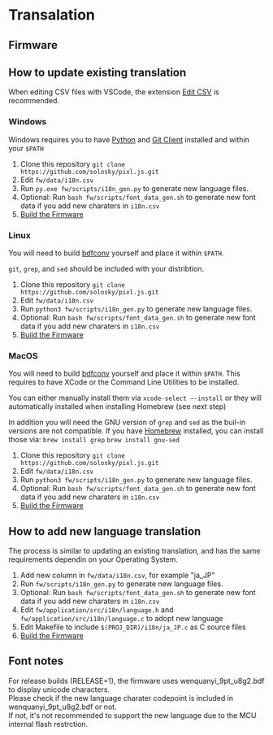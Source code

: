 # Transalation 

## Firmware

## How to update existing translation

When editing CSV files with VSCode, the extension [Edit CSV](https://marketplace.visualstudio.com/items?itemName=janisdd.vscode-edit-csv) is recommended.


### Windows

Windows requires you to have [Python](https://www.python.org/downloads/) and [Git Client](https://git-scm.com/downloads) installed and within your `$PATH`


1. Clone this repository
 `git clone https://github.com/solosky/pixl.js.git`
2. Edit `fw/data/i18n.csv`
3. Run `py.exe fw/scripts/i18n_gen.py` to generate new language files.
4. Optional: Run `bash fw/scripts/font_data_gen.sh` to generate new font data if you add new charaters in `i18n.csv`
5. [Build the Firmware](03-Build-Firmware.md)


### Linux
You will need to build [bdfconv](https://github.com/olikraus/u8g2/tree/master/tools/font/bdfconv) yourself and place it within `$PATH`.

`git`, `grep`, and `sed` should be included with your distribtion.

1. Clone this repository
 `git clone https://github.com/solosky/pixl.js.git`
2. Edit `fw/data/i18n.csv`
3. Run `python3 fw/scripts/i18n_gen.py` to generate new language files.
4. Optional: Run `bash fw/scripts/font_data_gen.sh` to generate new font data if you add new charaters in `i18n.csv`
5. [Build the Firmware](03-Build-Firmware.md)


### MacOS
You will need to build [bdfconv](https://github.com/olikraus/u8g2/tree/master/tools/font/bdfconv) yourself and place it within `$PATH`.
This requires to have XCode or the Command Line Utilities to be installed.

You can either manually install them via
`xcode-select –-install` or they will automatically installed when installing Homebrew (see next step) 

In addition you will need the GNU version of `grep` and `sed` as the buil-in versions are not compatible.
If you have [Homebrew](https://brew.sh) installed, you can install those via:
`brew install grep`
`brew install gnu-sed`

1. Clone this repository
 `git clone https://github.com/solosky/pixl.js.git`
2. Edit `fw/data/i18n.csv`
3. Run `python3 fw/scripts/i18n_gen.py` to generate new language files.
4. Optional: Run `bash fw/scripts/font_data_gen.sh` to generate new font data if you add new charaters in `i18n.csv`
5. [Build the Firmware](03-Build-Firmware.md)


## How to add new language translation
The process is similar to updating an existing translation, and has the same requirements dependin on your Operating System.

1. Add new column in `fw/data/i18n.csv`, for example "ja_JP"
2. Run `fw/scripts/i18n_gen.py` to generate new language files.
4. Optional: Run `bash fw/scripts/font_data_gen.sh` to generate new font data if you add new charaters in `i18n.csv`
4. Edit `fw/application/src/i18n/language.h` and `fw/application/src/i18n/language.c` to adopt new language
5. Edit Makefile to include `$(PROJ_DIR)/i18n/ja_JP.c` as C source files
5. [Build the Firmware](03-Build-Firmware.md)

## Font notes 

For release builds (RELEASE=1), the firmware uses wenquanyi_9pt_u8g2.bdf to display unicode characters. <br />
Please check if the new language charater codepoint is included in wenquanyi_9pt_u8g2.bdf or not.<br />
If not, it's not recommended to support the new language due to the MCU internal flash restrction. 
